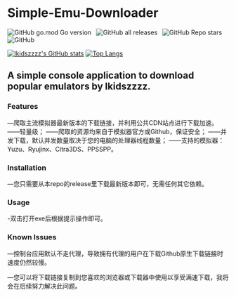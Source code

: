 # Simple-Emu-Downloader

![GitHub go.mod Go version](https://img.shields.io/github/go-mod/go-version/lkidszzzz/Simple-Emu-Downloader?style=flat)&ensp;
![GitHub all releases](https://img.shields.io/github/downloads/lkidszzzz/Simple-Emu-Downloader/total?style=flat)&ensp;
![GitHub Repo stars](https://img.shields.io/github/stars/lkidszzzz/Simple-Emu-Downloader?style=flat)&ensp;
![GitHub](https://img.shields.io/github/license/lkidszzzz/Simple-Emu-Downloader?style=flat)

[![lkidszzzz's GitHub stats](https://github-readme-stats.vercel.app/api?username=lkidszzzz&show_icons=true&theme=dracula)](https://github.com/anuraghazra/github-readme-stats)
[![Top Langs](https://github-readme-stats.vercel.app/api/top-langs/?username=lkidszzzz&show_icons=true&theme=dracula)](https://github.com/anuraghazra/github-readme-stats)

## A simple console application to download popular emulators by lkidszzzz.

### Features

—爬取主流模拟器最新版本的下载链接，并利用公共CDN站点进行下载加速。
——轻量级；
——爬取的资源均来自于模拟器官方或Github，保证安全；
——并发下载，默认并发数量取决于您的电脑的处理器线程数量；
——支持的模拟器：Yuzu、Ryujinx、Citra3DS、PPSSPP。

### Installation

—您只需要从本repo的release里下载最新版本即可，无需任何其它依赖。

### Usage

-双击打开exe后根据提示操作即可。

### Known Issues

—控制台应用默认不走代理，导致拥有代理的用户在下载Github原生下载链接时速度仍然较慢。

—您可以将下载链接复制到您喜欢的浏览器或下载器中使用以享受满速下载，我将会在后续努力解决此问题。
